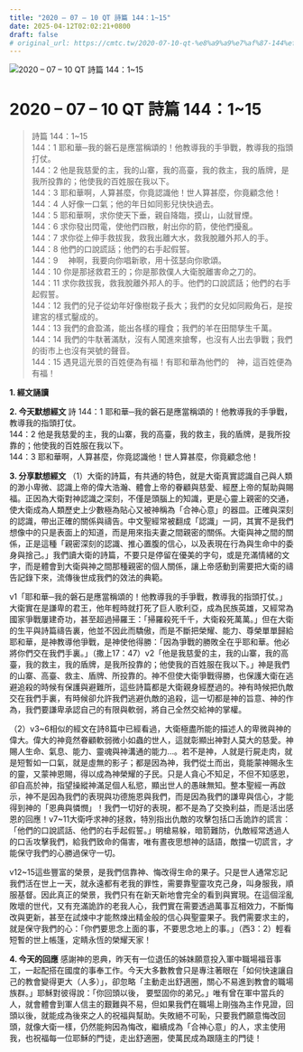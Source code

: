 ```yaml
---
title: "2020 – 07 – 10 QT 詩篇 144：1~15"
date: 2025-04-12T02:02:21+0800
draft: false
# original_url: https://cmtc.tw/2020-07-10-qt-%e8%a9%a9%e7%af%87-144%ef%bc%9a115
---
```


![2020 – 07 – 10 QT 詩篇 144：1\~15](/images/qt.jpg   "2020 – 07 – 10 QT 詩篇 144：1\~15")

# 2020 – 07 – 10 QT 詩篇 144：1\~15

> 詩篇 144：1\~15  
> 144：1 耶和華─我的磐石是應當稱頌的！他教導我的手爭戰，教導我的指頭打仗。  
> 144：2 他是我慈愛的主，我的山寨，我的高臺，我的救主，我的盾牌，是我所投靠的；他使我的百姓服在我以下。  
> 144：3 耶和華啊，人算甚麼，你竟認識他！世人算甚麼，你竟顧念他！  
> 144：4 人好像一口氣；他的年日如同影兒快快過去。  
> 144：5 耶和華啊，求你使天下垂，親自降臨，摸山，山就冒煙。  
> 144：6 求你發出閃電，使他們四散，射出你的箭，使他們擾亂。  
> 144：7 求你從上伸手救拔我，救我出離大水，救我脫離外邦人的手。  
> 144：8 他們的口說謊話；他們的右手起假誓。  
> 144：9 　神啊，我要向你唱新歌，用十弦瑟向你歌頌。  
> 144：10 你是那拯救君王的；你是那救僕人大衛脫離害命之刀的。  
> 144：11 求你救拔我，救我脫離外邦人的手。他們的口說謊話；他們的右手起假誓。  
> 144：12 我們的兒子從幼年好像樹栽子長大；我們的女兒如同殿角石，是按建宮的樣式鑿成的。  
> 144：13 我們的倉盈滿，能出各樣的糧食；我們的羊在田間孳生千萬。  
> 144：14 我們的牛馱著滿馱，沒有人闖進來搶奪，也沒有人出去爭戰；我們的街市上也沒有哭號的聲音。  
> 144：15 遇見這光景的百姓便為有福！有耶和華為他們的　神，這百姓便為有福！

**1. 經文誦讀**

**2.  今天默想經文**
詩 144：1 耶和華─我的磐石是應當稱頌的！他教導我的手爭戰，教導我的指頭打仗。  
144：2 他是我慈愛的主，我的山寨，我的高臺，我的救主，我的盾牌，是我所投靠的；他使我的百姓服在我以下。  
144：3 耶和華啊，人算甚麼，你竟認識他！世人算甚麼，你竟顧念他！

**3. 分享默想經文**
（1）大衛的詩篇，有共通的特色，就是大衛真實認識自己與人類的渺小卑微、認識上帝的偉大浩瀚、體會上帝的眷顧與慈愛、經歷上帝的幫助與賜福。正因為大衛對神認識之深刻，不僅是頭腦上的知識，更是心靈上親密的交通，使大衛成為人類歷史上少數極為貼心又被神稱為「合神心意」的器皿。正確與深刻的認識，帶出正確的關係與禱告。中文聖經常被翻成「認識」一詞，其實不是我們想像中的只是表面上的知道，而是用來指夫妻之間親密的關係。大衛與神之間的關係，正是這種「親密深刻的認識、推心置腹的信心，以及表現在行為與生命中的委身與捨己。」我們讀大衛的詩篇，不要只是停留在優美的字句，或是充滿情緒的文字，而是體會到大衛與神之間那種親密的個人關係，讓上帝感動到需要把大衛的禱告記錄下來，流傳後世成我們的效法的典範。

v1「耶和華─我的磐石是應當稱頌的！他教導我的手爭戰，教導我的指頭打仗。」大衛實在是謙卑的君王，他年輕時就打死了巨人歌利亞，成為民族英雄，又經常為國家爭戰屢建奇功，甚至超過掃羅王：「掃羅殺死千千，大衛殺死萬萬。」但在大衛的生平與詩篇禱告裏，他並不因此而驕傲，而是不斷把榮耀、能力、尊榮單單歸給耶和華，是神教導他爭戰，是神使他得勝：「因為爭戰的勝敗全在乎耶和華。他必將你們交在我們手裏。」（撒上17：47）v2「他是我慈愛的主，我的山寨，我的高臺，我的救主，我的盾牌，是我所投靠的；他使我的百姓服在我以下。」神是我們的山寨、高臺、救主、盾牌、所投靠的。神不但使大衛爭戰得勝，也保護大衛在逃避追殺的時候有保護與避難所，這些詩篇都是大衛親身經歷過的。神有時候把仇敵交在我們手裏，有時候卻允許我們逃避仇敵的追殺，這一切都是神的旨意、神的作為，我們要謙卑承認自己的有限與軟弱，將自己全然交給神的掌權。

（2）v3\~6相似的經文在詩8篇中已經看過，大衛極盡所能的描述人的卑微與神的偉大。偉大的神竟然眷顧軟弱微小如蟲的世人，這就彰顯出神對人莫大的慈愛。神賜人生命、氣息、能力、靈魂與神溝通的能力…。若不是神，人就是行屍走肉，就是短暫如一口氣，就是虛無的影子；都是因為神，我們從土而出，竟能蒙神賜永生的靈，又蒙神恩賜，得以成為神榮耀的子民。只是人貪心不知足，不但不知感恩，卻自高於神，指望操縱神滿足個人私慾，顯出世人的愚昧無知。整本聖經一再啟示，神不是因為我們的表現與功德施恩與我們，而是因為我們的謙卑與信心，才能得到神的「恩典與憐憫」！我們一切好的表現，都不是為了交換利益，而是活出感恩的回應！v7\~11大衛呼求神的拯救，特別指出仇敵的攻擊包括口舌詭詐的謊言：「他們的口說謊話、他們的右手起假誓。」明槍易躲，暗箭難防，仇敵經常透過人的口舌攻擊我們，給我們致命的傷害，唯有晝夜思想神的話語，敵擋一切謊言，才能保守我們的心勝過保守一切。

v12\~15這些豐富的榮景，是我們信靠神、悔改得生命的果子。只是世人通常忘記我們活在世上一天，就永遠都有老我的罪性，需要靠聖靈攻克己身，叫身服我，順服基督。因此真正的榮景，我們只有在新天新地會完全的看到與實現。在這個淫亂敗壞的世代，又有充滿詭詐的老我人心，我們實在需要透過萬事互相效力，不斷悔改與更新，甚至在試煉中才能熬煉出精金般的信心與聖靈果子。我們需要求主的，就是保守我們的心：「你們要思念上面的事，不要思念地上的事。」（西3：2）輕看短暫的世上帳篷，定睛永恆的榮耀天家！

**4. 今天的回應**
感謝神的恩典，昨天有一位退伍的姊妹願意投入軍中職場福音事工，一起配搭在國度的事奉工作。今天大多數教會只是專注著眼在「如何快速讓自己的教會變得更大（人多）」，卻忽略「主動走出舒適圈，關心不易進到教會的職場族群。」耶穌對彼得說：「你回頭以後， 要堅固你的弟兄。」唯有曾在軍中當兵的人，就會體會到軍人信主的艱難與不易，但如果我們在職場上剛強為主作見證，回頭以後，就能成為後來之人的祝福與幫助。失敗絕不可恥，只要我們願意悔改回頭，就像大衛一樣，仍然能夠因為悔改，繼續成為「合神心意」的人，求主使用我，也祝福每一位耶穌的門徒，走出舒適圈，使萬民成為跟隨主的門徒！
